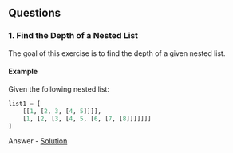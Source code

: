 ## Questions

### 1. Find the Depth of a Nested List

The goal of this exercise is to find the depth of a given nested list.

#### Example

Given the following nested list:

```python
list1 = [
    [[1, [2, 3, [4, 5]]]],
    [1, [2, [3, [4, 5, [6, [7, [8]]]]]]]
]
 ```
Answer - [Solution](https://github.com/RahulRajeev-0/Python-TOI-Prep/blob/main/List/find_the_depth_of_nest_list.py)

